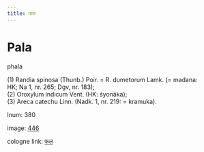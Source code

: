 ```yaml
---
title: फल
---
```


# Pala

phala  <div n="P" />(1) Randia spinosa (Thunb.) Poir. = R. dumetorum Lamk. (= madana: <div n="lb" />HK; Na 1, nr. 265; Dgv, nr. 183); <div n="P" />(2) Oroxylum indicum Vent. (HK: śyonāka); <div n="P" />(3) Areca catechu Linn. (Nadk. 1, nr. 219: = kramuka).

lnum: 380

image: [446](https://www.sanskrit-lexicon.uni-koeln.de/scans/csl-apidev/servepdf.php?dict=snp&page=446)

cologne link: [फल](https://sanskrit-lexicon.uni-koeln.de/scans/csl-apidev/getword.php?dict=snp&key=फल)

